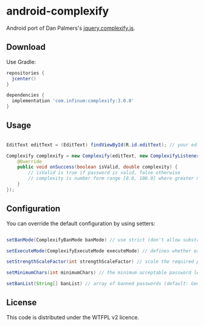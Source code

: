 # android-complexify

Android port of Dan Palmers's [jquery.complexify.js](https://github.com/danpalmer/jquery.complexify.js/).

## Download

Use Gradle:

```gradle
repositories {
  jcenter()
}

dependencies {
  implementation 'com.infinum:complexify:3.0.0'
}
```

## Usage

``` java

EditText editText = (EditText) findViewById(R.id.editText); // your editText where you want to check password complexity as user writes

Complexify complexify = new Complexify(editText, new ComplexifyListener() {
    @Override
    public void onSuccess(boolean isValid, double complexity) {
        // isValid is true if password is valid, false otherwise
        // complexity is number form range [0.0, 100.0] where greater number represents greater complexity
    }
});

```

## Configuration

You can override the default configuration by using setters:

``` java

setBanMode(ComplexifyBanMode banMode) // use strict (don't allow substrings of banned passwords) or loose (only ban exact matches) comparisons for banned passwords. (default: ComplexifyBanMode.STRICT)

setExecuteMode(ComplexifyExecuteMode executeMode) // defines whether execution is synchronous or asynchronous. (default: ComplexifyExecuteMode.SYNC)

setStrengthScaleFactor(int strengthScaleFactor) // scale the required password strength (higher numbers require a more complex password) (default: 1)

setMinimumChars(int minimumChars) // the minimum acceptable password length (default: 8)

setBanList(String[] banList) // array of banned passwords (default: Generated from 500 worst passwords and 370 Banned Twitter lists found <a href="http://www.skullsecurity.org/wiki/index.php/Passwords">here</a>)

```

## License

This code is distributed under the WTFPL v2 licence.
